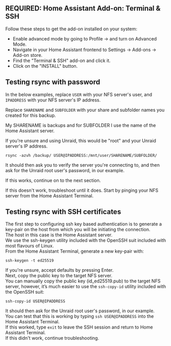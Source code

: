 ## REQUIRED: Home Assistant Add-on: Terminal & SSH
Follow these steps to get the add-on installed on your system:  
- Enable advanced mode by going to Profile -> and turn on Advanced Mode.  
- Navigate in your Home Assistant frontend to Settings -> Add-ons -> Add-on store.  
- Find the "Terminal & SSH" add-on and click it.  
- Click on the "INSTALL" button.
## Testing rsync with password
In the below examples, replace ```USER``` with your NFS server's user, and ```IPADDRESS``` with your NFS server's IP address.  

Replace ```SHARENAME``` and ```SUBFOLDER``` with your share and subfolder names you created for this backup.  

My SHARENAME is backups and for SUBFOLDER I use the name of the Home Assistant server.  

If you're unsure and using Unraid, this would be "root" and your Unraid server's IP address.  

```rsync -azvh /backup/ USER@IPADDRESS:/mnt/user/SHARENAME/SUBFOLDER/```  

It should then ask you to verify the server you're connecting to, and then ask for the Unraid root user's password, in our example.  

If this works, continue on to the next section.  

If this doesn't work, troubleshoot until it does. Start by pinging your NFS server from the Home Assistant Terminal.  
## Testing rsync with SSH certificates
The first step to configuring ssh key based authentication is to generate a key-pair on the host from which you will be initiating the connection.  
The host in this case is the Home Assistant server.  
We use the ssh-keygen utility included with the OpenSSH suit included with most flavours of Linux.  
From the Home Assistant Terminal, generate a new key-pair with:  

```ssh-keygen -t ed25519```  

If you're unsure, accept defaults by pressing Enter.  
Next, copy the public key to the target NFS server.  
You can manually copy the public key (id_ed25519.pub) to the target NFS server, however, it’s much easier to use the ```ssh-copy-id``` utility included with the OpenSSH suit:  

```ssh-copy-id USER@IPADDRESS```  

It should then ask for the Unraid root user's password, in our example.  
You can test that this is working by typing ```ssh USER@IPADDRESS``` into the Home Assistant Terminal.  
If this worked, type ```exit``` to leave the SSH session and return to Home Assistant Terminal.  
If this didn't work, continue troubleshooting.  